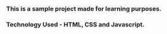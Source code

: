 ### This is a sample project made for learning purposes.
### Technology Used - HTML, CSS and Javascript.

#
